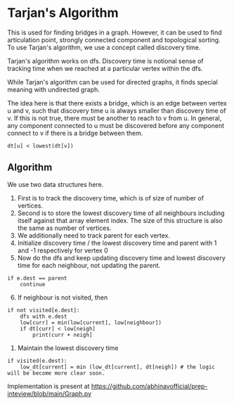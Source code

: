 # Tarjan's Algorithm

This is used for finding bridges in a graph. However, it can be used to find articulation point, strongly connected component and topological sorting. To use Tarjan's algorithm, we use a concept called discovery time.

Tarjan's algorithm works on dfs. Discovery time is notional sense of tracking time when we reached at a particular vertex within the dfs.

While Tarjan's algorithm can be used for directed graphs, it finds special meaning with undirected graph.

The idea here is that there exists a bridge, which is an edge between vertex u and v, such that discovery time u is always smaller than discovery time of v. If this is not true, there must be another to reach to v from u. In general, any component connected to u must be discovered before any component connect to v if there is a bridge between them. 
```text
dt[u] < lowest(dt[v])
```

## Algorithm
We use two data structures here.
1. First is to track the discovery time, which is of size of number of vertices.
2. Second is to store the lowest discovery time of all neighbours including itself against that array element index. The size of this structure is also the same as number of vertices.
3. We additionally need to track parent for each vertex.
4. Initialize discovery time / the lowest discovery time and parent with 1 and -1 respectively for vertex 0
5. Now do the dfs and keep updating discovery time and lowest discovery time for each neighbour, not updating the parent.
```text
if e.dest == parent
    continue
```
6. If neighbour is not visited, then
```text
if not visited[e.dest]:
    dfs with e.dest
    low[curr] = min(low[current], low[neighbour])
    if dt[curr] < low[neigh]
        print(curr + neigh]
```
1. Maintain the lowest discovery time
```text
if visited(e.dest):
    low_dt[current] = min (low_dt[current], dt[neigh]) # the logic will be become more clear soon.
```

Implementation is present at https://github.com/abhinavofficial/prep-inteview/blob/main/Graph.py
